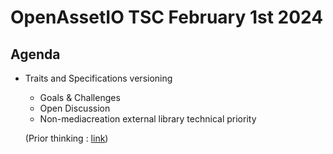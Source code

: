 # OpenAssetIO TSC February 1st 2024

## Agenda

- Traits and Specifications versioning
  - Goals & Challenges
  - Open Discussion
  - Non-mediacreation external library technical priority

  (Prior thinking : [link](https://github.com/OpenAssetIO/OpenAssetIO/pull/1254/files?short_path=323ec8c#diff-323ec8ceb50b2a2f02d0fef821b4da66ffdd65ab5faa22681e2260e84987963a))